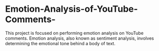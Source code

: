 # Emotion-Analysis-of-YouTube-Comments-
This project is focused on performing emotion analysis on YouTube comments. Emotion analysis, also known as sentiment analysis, involves determining the emotional tone behind a body of text. 

